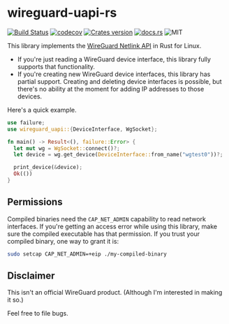 # wireguard-uapi-rs

[![Build Status](https://github.com/gluxon/wireguard-uapi-rs/workflows/Rust/badge.svg?branch=develop)](https://github.com/gluxon/wireguard-uapi-rs/actions?query=workflow%3ARust)
[![codecov](https://codecov.io/gh/gluxon/wireguard-uapi-rs/branch/develop/graph/badge.svg)](https://codecov.io/gh/gluxon/wireguard-uapi-rs)
[![Crates version](https://img.shields.io/crates/v/wireguard-uapi.svg)](https://crates.io/crates/wireguard-uapi)
[![docs.rs](https://docs.rs/wireguard-uapi/badge.svg)](https://docs.rs/wireguard-uapi)
![MIT](https://img.shields.io/github/license/gluxon/wireguard-uapi-rs)

This library implements the [WireGuard Netlink API](https://git.zx2c4.com/WireGuard/tree/src/uapi/wireguard.h) in Rust for Linux.

- If you're just reading a WireGuard device interface, this library fully supports that functionality.
- If you're creating new WireGuard device interfaces, this library has partial support. Creating and deleting device interfaces is possible, but there's no ability at the moment for adding IP addresses to those devices.

Here's a quick example.

```rust
use failure;
use wireguard_uapi::{DeviceInterface, WgSocket};

fn main() -> Result<(), failure::Error> {
  let mut wg = WgSocket::connect()?;
  let device = wg.get_device(DeviceInterface::from_name("wgtest0"))?;

  print_device(&device);
  Ok(())
}
```

## Permissions

Compiled binaries need the `CAP_NET_ADMIN` capability to read network interfaces. If you're getting an access error while using this library, make sure the compiled executable has that permission. If you trust your compiled binary, one way to grant it is:

```sh
sudo setcap CAP_NET_ADMIN=+eip ./my-compiled-binary
```

## Disclaimer

This isn't an official WireGuard product. (Although I'm interested in making it so.)

Feel free to file bugs.
